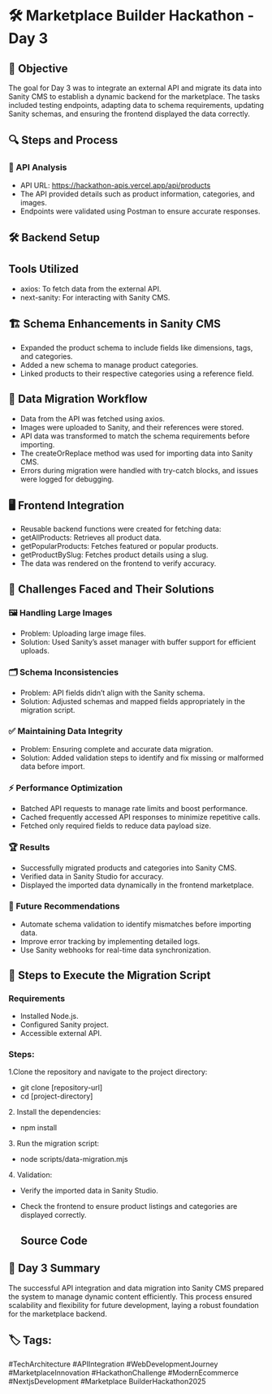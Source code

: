 # 🛠️ Marketplace Builder Hackathon - Day 3

## 🎯 Objective
The goal for Day 3 was to integrate an external API and migrate its data into Sanity CMS to establish a dynamic backend for the marketplace. The tasks included testing endpoints, adapting data to schema requirements, updating Sanity schemas, and ensuring the frontend displayed the data correctly.

## 🔍 Steps and Process
### 📡 API Analysis
- API URL: https://hackathon-apis.vercel.app/api/products
- The API provided details such as product information, categories, and images.
- Endpoints were validated using Postman to ensure accurate responses.
  
## 🛠️ Backend Setup
## Tools Utilized
- axios: To fetch data from the external API.
- next-sanity: For interacting with Sanity CMS.
  
## 🏗️ Schema Enhancements in Sanity CMS
- Expanded the product schema to include fields like dimensions, tags, and categories.
- Added a new schema to manage product categories.
- Linked products to their respective categories using a reference field.
  
## 🔄 Data Migration Workflow
- Data from the API was fetched using axios.
- Images were uploaded to Sanity, and their references were stored.
- API data was transformed to match the schema requirements before importing.
- The createOrReplace method was used for importing data into Sanity CMS.
- Errors during migration were handled with try-catch blocks, and issues were logged for debugging.
  
## 🖥️ Frontend Integration
- Reusable backend functions were created for fetching data:
- getAllProducts: Retrieves all product data.
- getPopularProducts: Fetches featured or popular products.
- getProductBySlug: Fetches product details using a slug.
- The data was rendered on the frontend to verify accuracy.
  
## 🚧 Challenges Faced and Their Solutions
### 🖼️ Handling Large Images
- Problem: Uploading large image files.
- Solution: Used Sanity’s asset manager with buffer support for efficient uploads.
  
### 🗂️ Schema Inconsistencies
- Problem: API fields didn’t align with the Sanity schema.
- Solution: Adjusted schemas and mapped fields appropriately in the migration script.
  
### ✅ Maintaining Data Integrity
- Problem: Ensuring complete and accurate data migration.
- Solution: Added validation steps to identify and fix missing or malformed data before import.
  
### ⚡ Performance Optimization
- Batched API requests to manage rate limits and boost performance.
- Cached frequently accessed API responses to minimize repetitive calls.
- Fetched only required fields to reduce data payload size.
  
### 🏆 Results
- Successfully migrated products and categories into Sanity CMS.
- Verified data in Sanity Studio for accuracy.
- Displayed the imported data dynamically in the frontend marketplace.
  
### 🔮 Future Recommendations
- Automate schema validation to identify mismatches before importing data.
- Improve error tracking by implementing detailed logs.
- Use Sanity webhooks for real-time data synchronization.
  
## 📜 Steps to Execute the Migration Script
### Requirements
- Installed Node.js.
- Configured Sanity project.
- Accessible external API.
  
### Steps:
1.Clone the repository and navigate to the project directory:
- git clone [repository-url]
- cd [project-directory]

2️. Install the dependencies:
- npm install
  
3️. Run the migration script:
- node scripts/data-migration.mjs
  
4️. Validation:
- Verify the imported data in Sanity Studio.
- Check the frontend to ensure product listings and categories are displayed correctly.

  ## Source Code
  
  
## 📌 Day 3 Summary
The successful API integration and data migration into Sanity CMS prepared the system to manage dynamic content efficiently. This process ensured scalability and flexibility for future development, laying a robust foundation for the marketplace backend.

## 🏷️ Tags:
#TechArchitecture #APIIntegration #WebDevelopmentJourney #MarketplaceInnovation #HackathonChallenge #ModernEcommerce #NextjsDevelopment #Marketplace BuilderHackathon2025
